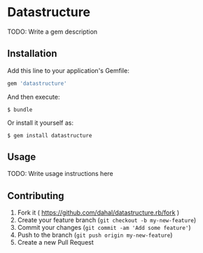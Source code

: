 # Datastructure

TODO: Write a gem description

## Installation

Add this line to your application's Gemfile:

```ruby
gem 'datastructure'
```

And then execute:

    $ bundle

Or install it yourself as:

    $ gem install datastructure

## Usage

TODO: Write usage instructions here

## Contributing

1. Fork it ( https://github.com/dahal/datastructure.rb/fork )
2. Create your feature branch (`git checkout -b my-new-feature`)
3. Commit your changes (`git commit -am 'Add some feature'`)
4. Push to the branch (`git push origin my-new-feature`)
5. Create a new Pull Request
